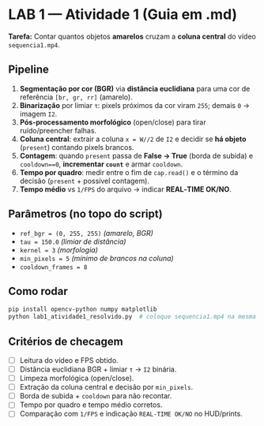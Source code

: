 # LAB 1 — Atividade 1 (Guia em .md)

**Tarefa:** Contar quantos objetos **amarelos** cruzam a **coluna central** do vídeo `sequencia1.mp4`.

## Pipeline
1. **Segmentação por cor (BGR)** via **distância euclidiana** para uma cor de referência `[br, gr, rr]` (amarelo).
2. **Binarização** por limiar `τ`: pixels próximos da cor viram `255`; demais `0` → imagem `I2`.
3. **Pós-processamento morfológico** (open/close) para tirar ruído/preencher falhas.
4. **Coluna central**: extrair a coluna `x = W//2` de `I2` e decidir se **há objeto** (`present`) contando pixels brancos.
5. **Contagem**: quando `present` passa de **False → True** (borda de subida) e `cooldown==0`, **incrementar `count`** e armar `cooldown`.
6. **Tempo por quadro**: medir entre o fim de `cap.read()` e o término da decisão (`present` + possível contagem).
7. **Tempo médio** vs `1/FPS` do arquivo → indicar **REAL‑TIME OK/NO**.

## Parâmetros (no topo do script)
- `ref_bgr = (0, 255, 255)`  *(amarelo, BGR)*
- `tau = 150.0`  *(limiar de distância)*
- `kernel = 3`  *(morfologia)*
- `min_pixels = 5`  *(mínimo de brancos na coluna)*
- `cooldown_frames = 8`

## Como rodar
```bash
pip install opencv-python numpy matplotlib
python lab1_atividade1_resolvido.py  # coloque sequencia1.mp4 na mesma pasta
```

## Critérios de checagem
- [ ] Leitura do vídeo e FPS obtido.
- [ ] Distância euclidiana BGR + limiar `τ` → `I2` binária.
- [ ] Limpeza morfológica (open/close).
- [ ] Extração da coluna central e decisão por `min_pixels`.
- [ ] Borda de subida + `cooldown` para não recontar.
- [ ] Tempo por quadro e tempo médio corretos.
- [ ] Comparação com `1/FPS` e indicação `REAL‑TIME OK/NO` no HUD/prints.